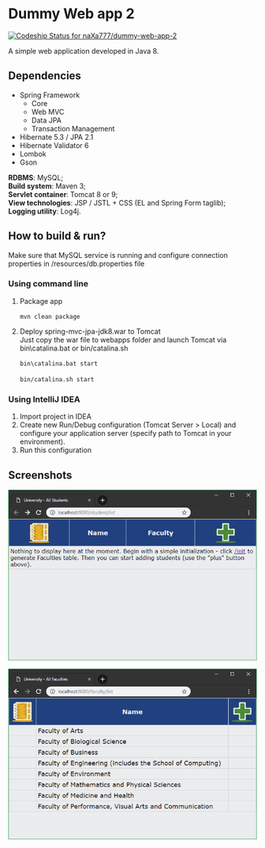 # Dummy Web app 2
[![Codeship Status for naXa777/dummy-web-app-2](https://app.codeship.com/projects/79b2da30-98d5-0136-6617-1ad007865680/status?branch=master)](https://app.codeship.com/projects/305344)

A simple web application developed in Java 8.

## Dependencies 

* Spring Framework
  * Core
  * Web MVC
  * Data JPA
  * Transaction Management
* Hibernate 5.3 / JPA 2.1
* Hibernate Validator 6
* Lombok
* Gson

**RDBMS**: MySQL;  
**Build system**: Maven 3;  
**Servlet container**: Tomcat 8 or 9;  
**View technologies**: JSP / JSTL + CSS (EL and Spring Form taglib);  
**Logging utility**: Log4j.

## How to build & run?

Make sure that MySQL service is running and configure connection properties in /resources/db.properties file

### Using command line

1. Package app

       mvn clean package

2. Deploy spring-mvc-jpa-jdk8.war to Tomcat  
   Just copy the war file to webapps folder and launch Tomcat via bin\catalina.bat or bin/catalina.sh

       bin\catalina.bat start

       bin/catalina.sh start

### Using IntelliJ IDEA

1. Import project in IDEA
2. Create new Run/Debug configuration (Tomcat Server > Local) and configure your application server (specify path to Tomcat in your environment).
3. Run this configuration

## Screenshots

![Students list](/screenshots/homepage.png)

![Faculties list](/screenshots/faculties.png)
